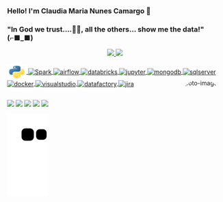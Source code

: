 ### Hello! I'm Claudia Maria Nunes Camargo 👋
### "In God we trust....🙏💕,  all the others... show me the data!" (⌐■_■)
<div align="center">
  <a href="www.linkedin.com/in/claudiacamargodata">
    
  <img height="180em" src="https://github-readme-stats.vercel.app/api?username=klaudiaCamargo&show_icons=true&theme=dracula&include_all_commits=true&count_private=true"/>
  <img height="180em" src="https://github-readme-stats.vercel.app/api/top-langs/?username=klaudiaCamargo&layout=compact&langs_count=7&theme=dracula"/>
</div>

<div style="display: inline_block"><br>
  <img align="center" alt="Python" height="35" width="45" src="https://raw.githubusercontent.com/devicons/devicon/master/icons/python/python-original.svg">
  <img align="center" alt="Spark" height="50" width="50" src="https://mshdinsight.gallerycdn.vsassets.io/extensions/mshdinsight/azure-hdinsight/1.1.16/1628176055773/Microsoft.VisualStudio.Services.Icons.Default" >
  <img align="center" alt="airflow" height="30" width="70" src="https://www.apache.org/logos/res/airflow/default.png">
  <img align="center" alt="databricks" height="30" width="40" src="https://symbols.getvecta.com/stencil_78/20_databricks-icon.41bbe8ac9f.png">
  <img align="center" alt="jupyter" height="35" width="45" src="https://cdn.jsdelivr.net/gh/devicons/devicon/icons/jupyter/jupyter-original-wordmark.svg">
  <img align="center" alt="mongodb" height="30" width="40" src="https://cdn.jsdelivr.net/gh/devicons/devicon/icons/mongodb/mongodb-original-wordmark.svg">
  <img align="center" alt="sqlserver" height="30" width="40" src="https://cdn.jsdelivr.net/gh/devicons/devicon/icons/microsoftsqlserver/microsoftsqlserver-plain.svg">
  <img align="center" alt="docker" height="35" width="45" src="https://cdn.jsdelivr.net/gh/devicons/devicon/icons/docker/docker-original-wordmark.svg">
  <img align="center" alt="visualstudio" height="30" width="40" src="https://cdn.jsdelivr.net/gh/devicons/devicon/icons/visualstudio/visualstudio-plain.svg">
  <img align="center" alt="datafactory" height="30" width="40" src="https://cdn-qfles-prod.azureedge.net/assets/img/pages/adf.png">
  <img align="center" alt="jira" height="35" width="45" src="https://cdn.jsdelivr.net/gh/devicons/devicon/icons/jira/jira-original-wordmark.svg">

  <img align="right" alt="foto-imagem" height="200" style="border-radius:50px;" src="https://i.pinimg.com/originals/e4/6d/1f/e46d1f49bb361f3c5a2086e7ad3b9bda.png">
</div>

##

<div> 
  <a href="https://www.linkedin.com/in/claudiacamargodata" target="_blank"><img src="https://img.shields.io/badge/-LinkedIn-%230077B5?style=for-the-badge&logo=linkedin&logoColor=white" target="_blank"></a> 
  <a href = "mailto:claudianunescamargoo@gmail.com"><img src="https://img.shields.io/badge/-Gmail-%23333?style=for-the-badge&logo=gmail&logoColor=white" target="_blank"></a>
 <a href="https://discord.gg/JDA5HUhu" target="_blank"><img src="https://img.shields.io/badge/Discord-7289DA?style=for-the-badge&logo=discord&logoColor=white" target="_blank"></a> 
  <a href="https://www.youtube.com/watch?v=EaMhX3th_Sc" target="_blank"><img src="https://img.shields.io/badge/YouTube-FF0000?style=for-the-badge&logo=youtube&logoColor=white" target="_blank"></a>
  <a href = "https://open.spotify.com/"><img src="https://img.shields.io/badge/Spotify-1ED760?&style=for-the-badge&logo=spotify&logoColor=white" target="_blank"></a>
   
  ![Snake animation](https://github.com/rafaballerini/rafaballerini/blob/output/github-contribution-grid-snake.svg)
 
</div>




